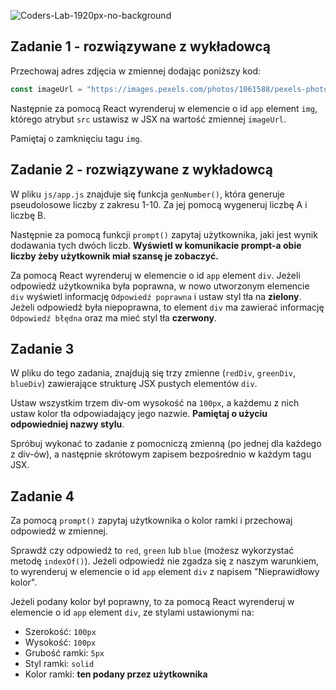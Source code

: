 ![Coders-Lab-1920px-no-background](https://user-images.githubusercontent.com/30623667/104709387-2b7ac180-571f-11eb-9b94-517aa6d501c9.png)



## Zadanie 1 - rozwiązywane z wykładowcą

Przechowaj adres zdjęcia w zmiennej dodając poniższy kod:

 ```js
const imageUrl = "https://images.pexels.com/photos/1061588/pexels-photo-1061588.jpeg";
```

Następnie za pomocą React wyrenderuj w elemencie o id `app` element `img`, którego atrybut `src` ustawisz w JSX na wartość zmiennej `imageUrl`.

Pamiętaj o zamknięciu tagu `img`.



## Zadanie 2 - rozwiązywane z wykładowcą

W pliku `js/app.js` znajduje się funkcja `genNumber()`, która generuje pseudolosowe liczby z zakresu 1-10. Za jej pomocą wygeneruj liczbę A i liczbę B.

Następnie za pomocą funkcji `prompt()` zapytaj użytkownika, jaki jest wynik dodawania tych dwóch liczb. **Wyświetl w komunikacie prompt-a obie liczby żeby użytkownik miał szansę je zobaczyć.**

Za pomocą React wyrenderuj w elemencie o id `app` element `div`. Jeżeli odpowiedź użytkownika była poprawna, w nowo utworzonym elemencie `div` wyświetl informację `Odpowiedź poprawna` i ustaw styl tła na **zielony**. Jeżeli odpowiedź była niepoprawna, to element `div` ma zawierać informację `Odpowiedź błędna` oraz ma mieć styl tła **czerwony**.



## Zadanie 3

W pliku do tego zadania, znajdują się trzy zmienne (`redDiv`, `greenDiv`, `blueDiv`) zawierające strukturę JSX pustych elementów `div`.

Ustaw wszystkim trzem div-om wysokość na ```100px```, a każdemu z nich ustaw kolor tła odpowiadający jego nazwie. **Pamiętaj o użyciu odpowiedniej nazwy stylu**.

Spróbuj wykonać to zadanie z pomocniczą zmienną (po jednej dla każdego z div-ów), a następnie skrótowym zapisem bezpośrednio w każdym tagu JSX.



## Zadanie 4

Za pomocą `prompt()` zapytaj użytkownika o kolor ramki i przechowaj odpowiedź w zmiennej.

Sprawdź czy odpowiedź to `red`, `green` lub `blue` (możesz wykorzystać metodę `indexOf()`). Jeżeli odpowiedź nie zgadza się z naszym warunkiem, to wyrenderuj w elemencie o id `app` element `div` z napisem "Nieprawidłowy kolor".

Jeżeli podany kolor był poprawny, to za pomocą React wyrenderuj w elemencie o id `app` element `div`, ze stylami ustawionymi na:

- Szerokość: `100px`
- Wysokość: `100px`
- Grubość ramki: `5px`
- Styl ramki: `solid`
- Kolor ramki: **ten podany przez użytkownika**
